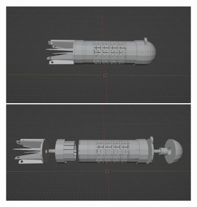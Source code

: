 ![alt text](https://github.com/restinpc/Mine/blob/main/2.jpg?raw=true)
![alt text](https://github.com/restinpc/Mine/blob/main/1.jpg?raw=true)
